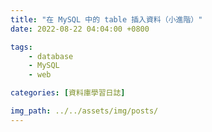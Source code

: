 ```yaml
---
title: "在 MySQL 中的 table 插入資料（小進階）"
date: 2022-08-22 04:04:00 +0800

tags: 
    - database
    - MySQL
    - web

categories: [資料庫學習日誌]

img_path: ../../assets/img/posts/
---
```





